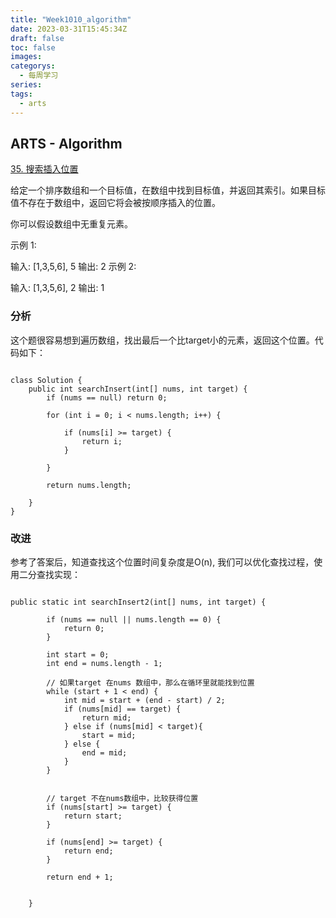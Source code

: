 ```yaml
---
title: "Week1010_algorithm"
date: 2023-03-31T15:45:34Z
draft: false 
toc: false
images:
categorys:
  - 每周学习
series:
tags:
  - arts 
---
```


## ARTS - Algorithm

[35. 搜索插入位置](https://leetcode-cn.com/problems/search-insert-position/description/)


给定一个排序数组和一个目标值，在数组中找到目标值，并返回其索引。如果目标值不存在于数组中，返回它将会被按顺序插入的位置。

你可以假设数组中无重复元素。

示例 1:

输入: [1,3,5,6], 5
输出: 2
示例 2:

输入: [1,3,5,6], 2
输出: 1

### 分析
这个题很容易想到遍历数组，找出最后一个比target小的元素，返回这个位置。代码如下：

```

class Solution {
    public int searchInsert(int[] nums, int target) {
    	if (nums == null) return 0;
    	
        for (int i = 0; i < nums.length; i++) {

            if (nums[i] >= target) {
                return i;
            }

        }

        return nums.length;

    }
}

```

### 改进
参考了答案后，知道查找这个位置时间复杂度是O(n), 我们可以优化查找过程，使用二分查找实现：

```

public static int searchInsert2(int[] nums, int target) {

        if (nums == null || nums.length == 0) {
            return 0;
        }

        int start = 0;
        int end = nums.length - 1;

		// 如果target 在nums 数组中，那么在循环里就能找到位置
        while (start + 1 < end) {
            int mid = start + (end - start) / 2;
            if (nums[mid] == target) {
                return mid;
            } else if (nums[mid] < target){
                start = mid;
            } else {
                end = mid;
            }
        }


		// target 不在nums数组中，比较获得位置
        if (nums[start] >= target) {
            return start;
        }

        if (nums[end] >= target) {
            return end;
        }

        return end + 1;


    }

```